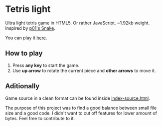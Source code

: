 # Tetris light
Ultra light tetris game in HTML5. Or rather JavaScript. ~1.92kb weight. Inspired by [p01's Snake](https://github.com/p01/snake).

You can play it [here](http://www.michowski.com/dev/tetris-light/).

## How to play

1. Press **any key** to start the game. 
2. Use **up arrow** to rotate the current piece and **other arrows** to move it.

## Aditionally

Game source in a clean format can be found inside [index-source.html](https://github.com/michowski/tetris-light/blob/master/index-source.html).

The purpose of this project was to find a good balance between small file size and a good code. I didn't want to cut off features for lower amount of bytes. Feel free to contribute to it.
 
